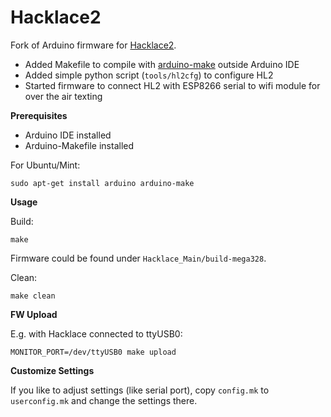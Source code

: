 Hacklace2
=========

Fork of Arduino firmware for [Hacklace2](http://wiki.fab4u.de/wiki/Hacklace/en). 

* Added Makefile to compile with [arduino-make](https://github.com/sudar/Arduino-Makefile) outside Arduino IDE
* Added simple python script (``tools/hl2cfg``) to configure HL2
* Started firmware to connect HL2 with ESP8266 serial to wifi module for over the air texting


__Prerequisites__

* Arduino IDE installed
* Arduino-Makefile installed

For Ubuntu/Mint: 

`sudo apt-get install arduino arduino-make`


__Usage__

Build: 

`make`
  
Firmware could be found under ``Hacklace_Main/build-mega328``.

Clean:

`make clean`


__FW Upload__

E.g. with Hacklace connected to ttyUSB0:

`MONITOR_PORT=/dev/ttyUSB0 make upload`


__Customize Settings__

If you like to adjust settings (like serial port), copy ``config.mk`` to ``userconfig.mk`` and change
the settings there.
